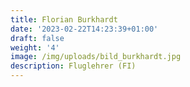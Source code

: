 ```yaml
---
title: Florian Burkhardt
date: '2023-02-22T14:23:39+01:00'
draft: false
weight: '4'
image: /img/uploads/bild_burkhardt.jpg
description: Fluglehrer (FI)
---
```


